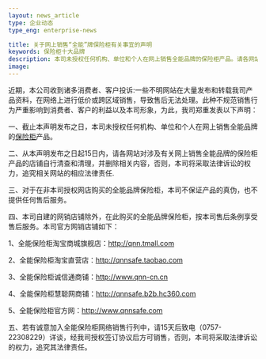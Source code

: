 ```yaml
---
layout: news_article
type: 企业动态
type_eng: enterprise-news

title: 关于网上销售“全能”牌保险柜有关事宜的声明
keywords: 保险柜十大品牌
description: 本司未授权任何机构、单位和个人在网上销售全能品牌的保险柜产品。请各网站对涉及有关网上销售全能品牌的保险柜产品的店铺自行清查和清理。
image: 
---
```

近期，本公司收到诸多消费者、客户投诉:一些不明网站在大量发布和转载我司产品资料，在网络上进行低价或跨区域销售，导致售后无法处理。此种不规范销售行为严重影响到消费者、客户的利益以及本司形象，为此，我司郑重发表以下声明：

一、截止本声明发布之日，本司未授权任何机构、单位和个人在网上销售全能品牌的[保险柜](http://www.qnnsafe.com/)产品。

二、从本声明发布之日起15日内，请各网站对涉及有关网上销售全能品牌的保险柜产品的店铺自行清查和清理，并删除相关内容，否则，本司将采取法律诉讼的权力，追究相关网站的相应法律责任.

三、对于在非本司授权网店购买的全能品牌保险柜，本司不保证产品的真伪，也不提供任何售后服务。

四、本司自建的网销店铺除外，在此购买的全能品牌保险柜，按本司售后条例享受售后服务。本司官方网销店铺如下：

1、全能保险柜淘宝商城旗舰店：http://qnn.tmall.com

2、全能保险柜淘宝直营店：http://qnnsafe.taobao.com

3、全能保险柜诚信通商铺：http://www.qnn-cn.cn

4、全能保险柜慧聪网商铺：http://qnnsafe.b2b.hc360.com

5、全能保险柜官方网：http://www.qnnsafe.com

五、若有诚意加入全能保险柜网络销售行列中，请15天后致电（0757-22308229）详谈，经我司授权签订协议后方可销售，否则，本司将采取法律诉讼的权力，追究其法律责任。
